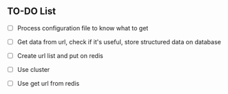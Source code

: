 ## TO-DO List

* [ ] Process configuration file to know what to get
* [ ] Get data from url, check if it's useful, store structured data on database
* [ ] Create url list and put on redis
* [ ] Use cluster
* [ ] Use get url from redis

